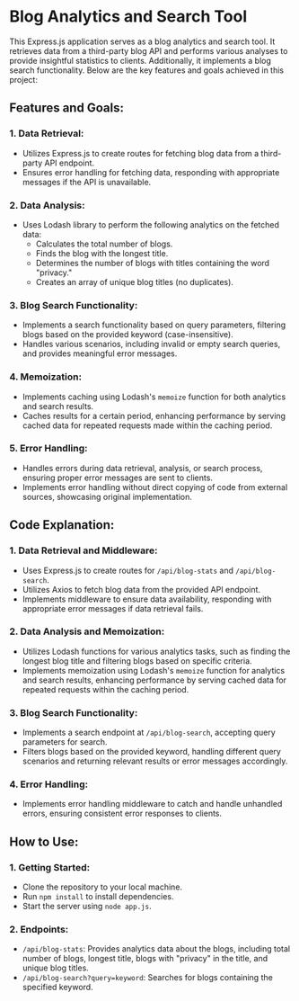 # Blog Analytics and Search Tool

This Express.js application serves as a blog analytics and search tool. It retrieves data from a third-party blog API and performs various analyses to provide insightful statistics to clients. Additionally, it implements a blog search functionality. Below are the key features and goals achieved in this project:

## Features and Goals:

### 1. **Data Retrieval:**
   - Utilizes Express.js to create routes for fetching blog data from a third-party API endpoint.
   - Ensures error handling for fetching data, responding with appropriate messages if the API is unavailable.

### 2. **Data Analysis:**
   - Uses Lodash library to perform the following analytics on the fetched data:
     - Calculates the total number of blogs.
     - Finds the blog with the longest title.
     - Determines the number of blogs with titles containing the word "privacy."
     - Creates an array of unique blog titles (no duplicates).

### 3. **Blog Search Functionality:**
   - Implements a search functionality based on query parameters, filtering blogs based on the provided keyword (case-insensitive).
   - Handles various scenarios, including invalid or empty search queries, and provides meaningful error messages.

### 4. **Memoization:**
   - Implements caching using Lodash's `memoize` function for both analytics and search results.
   - Caches results for a certain period, enhancing performance by serving cached data for repeated requests made within the caching period.

### 5. **Error Handling:**
   - Handles errors during data retrieval, analysis, or search process, ensuring proper error messages are sent to clients.
   - Implements error handling without direct copying of code from external sources, showcasing original implementation.

## Code Explanation:

### 1. **Data Retrieval and Middleware:**
   - Uses Express.js to create routes for `/api/blog-stats` and `/api/blog-search`.
   - Utilizes Axios to fetch blog data from the provided API endpoint.
   - Implements middleware to ensure data availability, responding with appropriate error messages if data retrieval fails.

### 2. **Data Analysis and Memoization:**
   - Utilizes Lodash functions for various analytics tasks, such as finding the longest blog title and filtering blogs based on specific criteria.
   - Implements memoization using Lodash's `memoize` function for analytics and search results, enhancing performance by serving cached data for repeated requests within the caching period.

### 3. **Blog Search Functionality:**
   - Implements a search endpoint at `/api/blog-search`, accepting query parameters for search.
   - Filters blogs based on the provided keyword, handling different query scenarios and returning relevant results or error messages accordingly.

### 4. **Error Handling:**
   - Implements error handling middleware to catch and handle unhandled errors, ensuring consistent error responses to clients.

## How to Use:

### 1. **Getting Started:**
   - Clone the repository to your local machine.
   - Run `npm install` to install dependencies.
   - Start the server using `node app.js`.

### 2. **Endpoints:**
   - `/api/blog-stats`: Provides analytics data about the blogs, including total number of blogs, longest title, blogs with "privacy" in the title, and unique blog titles.
   - `/api/blog-search?query=keyword`: Searches for blogs containing the specified keyword.

